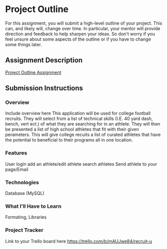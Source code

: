 # Project Outline
For this assignment, you will submit a high-level outline of your project. This can, and likely will, change over time. In particular, your mentor will provide direction and feedback to help sharpen your ideas. So don't worry if you feel unsure about some aspects of the outline or if you have to change some things later.

## Assignment Description
[Project Outline Assignment](https://education.launchcode.org/liftoff/modules/assignments/project-outline)

## Submission Instructions

### Overview
Include overview here
This application will be used for college football recruits.
They will select from a list of technical skills (I.E. 40 yard dash, bench, vert ect.)
of what they are searching for in an athlete. They will then be presented a list of 
high school athletes that fit with their given perameters. This will give college
recuits a list of curated athletes that have the potential to beneficial to their
programs all in one location.
### Features
User login
add an athlete/edit athlete
search athletes
Send athlete to your page/Email
### Technologies
Database (MySQL)
### What I'll Have to Learn
Formating, Libraries
### Project Tracker
Link to your Trello board here
https://trello.com/b/mAUJwe84/recruit-u